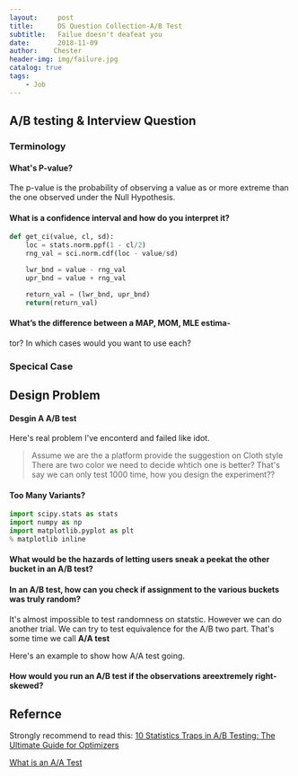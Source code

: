 ```yaml
---
layout:     post
title:      DS Question Collection-A/B Test
subtitle:   Failue doesn't deafeat you
date:       2018-11-09
author:    Chester
header-img: img/failure.jpg
catalog: true
tags:
    - Job
---
```



## A/B testing & Interview Question



### Terminology

#### What's P-value?

The p-value is the probability of observing a value as or more extreme than the one observed under the Null Hypothesis.

#### What is a confidence interval and how do you interpret it?
```python
def get_ci(value, cl, sd):
    loc = stats.norm.ppf(1 - cl/2)
    rng_val = sci.norm.cdf(loc - value/sd)

    lwr_bnd = value - rng_val
    upr_bnd = value + rng_val 

    return_val = (lwr_bnd, upr_bnd)
    return(return_val)
```

#### What’s the difference between a MAP, MOM, MLE estima-
tor? In which cases would you want to use each?




### Specical Case

## Design Problem
#### Desgin A A/B test 
Here's real problem I've enconterd and failed like idot. 
> Assume we are the a platform provide the suggestion on Cloth style 
> There are two color we need to decide whtich one is better?
> That's say we can only test 1000 time, how you design the experiment??

#### Too Many Variants?
```python
import scipy.stats as stats
import numpy as np
import matplotlib.pyplot as plt
% matplotlib inline

```
#### What would be the hazards of letting users sneak a peekat the other bucket in an A/B test?


#### In an A/B test, how can you check if assignment to the various buckets was truly random?

It's almost impossible to test randomness on statstic. However we can do another trial. We can try to test equivalence for the A/B two part. That's some time we call **A/A test**

Here's an example to show how A/A test going.




#### How would you run an A/B test if the observations areextremely right-skewed?



## Refernce

Strongly recommend to read this:
[10 Statistics Traps in A/B Testing: The Ultimate Guide for Optimizers](https://conversionxl.com/blog/testing-statistics-mistakes/)

[What is an A/A Test](https://conversionsciences.com/blog/aa-test-gives-you-confidence/)

<!--stackedit_data:
eyJoaXN0b3J5IjpbLTEyNDQwMDkyNjUsMTY4MjA5NTM1MV19
-->